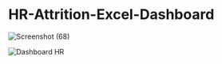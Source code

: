 # HR-Attrition-Excel-Dashboard
![Screenshot (68)](https://github.com/shaanawaz/HR-Attrition-Dashboard/assets/133682767/c4043ae7-8658-4180-be97-c03bbafeb24c)

![Dashboard HR](https://github.com/bhanukart/HR-Attrition-Excel-Dashboard/assets/21053943/4a1b618c-683c-4730-83b1-38938e47d572)
